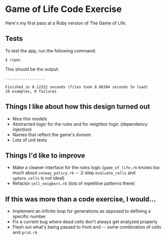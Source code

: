 # Game of Life Code Exercise

Here's my first pass at a Ruby version of The Game of Life.

## Tests

To test the app, run the following command:

```
$ rspec
```

This should be the output:

```
..................

Finished in 0.12322 seconds (files took 0.08304 seconds to load)
18 examples, 0 failures
```

## Things I like about how this design turned out
- Nice thin models
- Abstracted logic for the rules and for neighbor logic (dependency injection)
- Names that reflect the game's domain
- Lots of unit tests

## Things I'd like to improve
- Make a cleaner interface for the rules logic (`game_of_life.rb` knows too much about `conway_policy.rb` -- 2-step `evaluate_cells` and `update_cells` is not ideal)
- Refactor `cell_neigbors.rb` (lots of repetitive patterns there)

## If this was more than a code exercise, I would...
- Implement an infinite loop for generations as opposed to defining a specific number
- Fix a current bug where dead cells don't always get analyzed properly
- Flesh out what's being passed to front end -- some combination of cells and `grid.rb`
